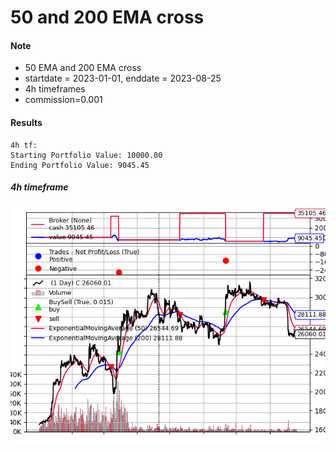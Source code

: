 # 50 and 200 EMA cross


#### Note 

* 50 EMA and 200 EMA cross
* startdate = 2023-01-01, enddate = 2023-08-25  
* 4h timeframes
* commission=0.001


#### Results

```
4h tf: 
Starting Portfolio Value: 10000.00
Ending Portfolio Value: 9045.45
```

##### 4h timeframe

![Alt text](ma-cross.png)

